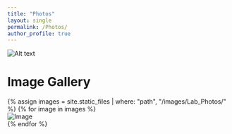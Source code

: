 ```yaml
---
title: "Photos"
layout: single
permalink: /Photos/
author_profile: true
---
```

![Alt text](/images/Lab_Photos/20241030_174452.png)

# Image Gallery

<div class="gallery">
  {% assign images = site.static_files | where: "path", "/images/Lab_Photos/" %}
  {% for image in images %}
    <div class="gallery-item">
      <img src="{{ image.path | relative_url }}" alt="Image">
    </div>
  {% endfor %}
</div>